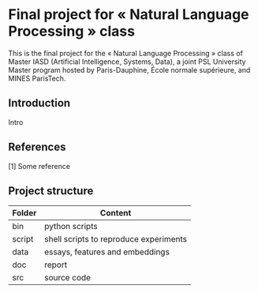 # Final project for « Natural Language Processing » class
This is the final project for the « Natural Language Processing » class of Master IASD (Artificial Intelligence, Systems, Data), a joint PSL University Master program hosted by Paris-Dauphine, École normale supérieure, and MINES ParisTech.

## Introduction

Intro

## References

[1] Some reference

## Project structure
|Folder|Content|
|-|-|
|bin| python scripts |
|script| shell scripts to reproduce experiments |
|data| essays, features and embeddings |
|doc| report |
|src| source code |
